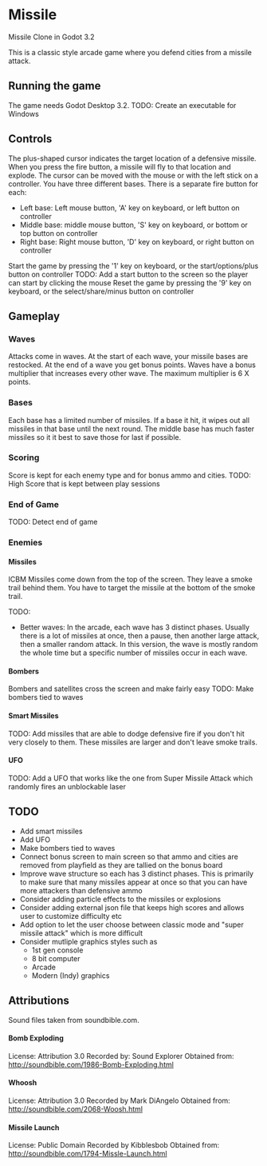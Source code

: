 # Missile
Missile Clone in Godot 3.2

This is a classic style arcade game where you defend cities from a missile attack.

## Running the game
The game needs Godot Desktop 3.2. 
TODO: Create an executable for Windows

## Controls
The plus-shaped cursor indicates the target location of a defensive missile. When you press the fire button, a missile will fly to that location and explode.
The cursor can be moved with the mouse or with the left stick on a controller.
You have three different bases. There is a separate fire button for each:

- Left base: Left mouse button, 'A' key on keyboard, or left button on controller
- Middle base: middle mouse button, 'S' key on keyboard, or bottom or top button on controller
- Right base: Right mouse button, 'D' key on keyboard, or right button on controller

Start the game by pressing the '1' key on keyboard, or the start/options/plus button on controller
TODO: Add a start button to the screen so the player can start by clicking the mouse
Reset the game by pressing the '9' key on keyboard, or the select/share/minus button on controller

## Gameplay
### Waves
Attacks come in waves. At the start of each wave, your missile bases are restocked. 
At the end of a wave you get bonus points.
Waves have a bonus multiplier that increases every other wave. The maximum multiplier is 6 X points.

### Bases
Each base has a limited number of missiles. If a base it hit, it wipes out all missiles in that base until the next round.
The middle base has much faster missiles so it it best to save those for last if possible.

### Scoring
Score is kept for each enemy type and for bonus ammo and cities.
TODO: High Score that is kept between play sessions

### End of Game
TODO: Detect end of game

### Enemies
#### Missiles
ICBM Missiles come down from the top of the screen. They leave a smoke trail behind them. You have to target the missile at the bottom of the smoke trail.

TODO: 
- Better waves: In the arcade, each wave has 3 distinct phases. Usually there is a lot of missiles at once, then a pause, then another large attack, then a smaller random attack.
In this version, the wave is mostly random the whole time but a specific number of missiles occur in each wave.

#### Bombers
Bombers and satellites cross the screen and make fairly easy 
TODO: Make bombers tied to waves

#### Smart Missiles
TODO: Add missiles that are able to dodge defensive fire if you don't hit very closely to them. These missiles are larger and don't leave smoke trails.

#### UFO
TODO: Add a UFO that works like the one from Super Missile Attack which randomly fires an unblockable laser


## TODO
- Add smart missiles
- Add UFO
- Make bombers tied to waves
- Connect bonus screen to main screen so that ammo and cities are removed from playfield as they are tallied on the bonus board
- Improve wave structure so each has 3 distinct phases. This is primarily to make sure that many missiles appear at once so that you can have more attackers than defensive ammo
- Consider adding particle effects to the missiles or explosions
- Consider adding external json file that keeps high scores and allows user to customize difficulty etc
- Add option to let the user choose between classic mode and "super missile attack" which is more difficult
- Consider mutliple graphics styles such as
  - 1st gen console
  - 8 bit computer
  - Arcade
  - Modern (Indy) graphics

## Attributions
Sound files taken from soundbible.com.
#### Bomb Exploding
License: Attribution 3.0
Recorded by: Sound Explorer
Obtained from: http://soundbible.com/1986-Bomb-Exploding.html

#### Whoosh
License: Attribution 3.0
Recorded by Mark DiAngelo 
Obtained from: http://soundbible.com/2068-Woosh.html

#### Missile Launch
License: Public Domain
Recorded by Kibblesbob 
Obtained from: http://soundbible.com/1794-Missle-Launch.html
